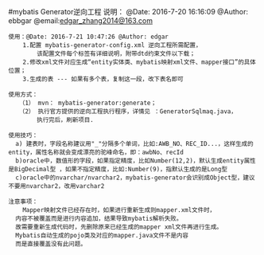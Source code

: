 #mybatis Generator逆向工程 说明：
    @Date: 2016-7-20 16:16:09 @Author: ebbgar @email:edgar_zhang2014@163.com

    使用：@Date: 2016-7-21 10:47:26 @Author: edgar
        1.配置 mybatis-generator-config.xml 逆向工程所需配置，
            该配置文件每个标签有详细说明，附带dtd约束文件以下载；
        2.修改xml文件对应生成“entity实体类、mybatis映射xml文件、mapper接口”的具体位置；
        3.生成的表 --- 如果有多个表，复制这一段，改下表名即可

    使用方式：
       （1） mvn： mybatis-generator:generate；
       （2） 执行官方提供的逆向工程执行程序，详情见 ：GeneratorSqlmaq.java，
            执行完后，刷新项目.

    使用技巧：
      a) 建表时，字段名称建议用"_"分隔多个单词，比如:AWB_NO、REC_ID...，这样生成的entity，属性名称就会变成漂亮的驼峰命名，即：awbNo、recId
      b)oracle中，数值形的字段，如果指定精度，比如Number(12,2)，默认生成entity属性是BigDecimal型 ，如果不指定精度，比如:Number(9)，指默认生成的是Long型
      c)oracle中的nvarchar/nvarchar2，mybatis-generator会识别成Object型，建议不要用nvarchar2，改用varchar2

    注意事项：
        Mapper映射文件已经存在时，如果进行重新生成则mapper.xml文件时，
      内容不被覆盖而是进行内容追加，结果导致mybatis解析失败。
      故需要重新生成代码时，先删除原来已经生成的mapper xml文件再进行生成。
      Mybatis自动生成的pojo类及对应的mapper.java文件不是内容
      而是直接覆盖没有此问题。


